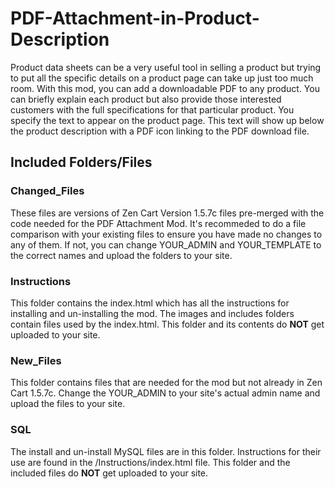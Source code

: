 # PDF-Attachment-in-Product-Description
Product data sheets can be a very useful tool in selling a product but trying to put all the specific details on a product page can take up just too much room.
With this mod, you can add a downloadable PDF to any product.
You can briefly explain each product but also provide those interested customers with the full specifications for that particular product.
You specify the text to appear on the product page. This text will show up below the product description with a PDF icon linking to the PDF download file.

## Included Folders/Files
### Changed_Files
These files are versions of Zen Cart Version 1.5.7c files pre-merged with the code needed for the PDF Attachment Mod.
It's recommeded to do a file comparison with your existing files to ensure you have made no changes to any of them.  If not, you can change YOUR_ADMIN and YOUR_TEMPLATE to the correct names and upload the folders to your site.
### Instructions
This folder contains the index.html which has all the instructions for installing and un-installing the mod. The images and includes folders contain files used by the index.html.  This folder and its contents do **NOT** get uploaded to your site.
### New_Files
This folder contains files that are needed for the mod but not already in Zen Cart 1.5.7c.  Change the YOUR_ADMIN to your site's actual admin name and upload the files to your site.
### SQL
The install and un-install MySQL files are in this folder.  Instructions for their use are found in the /Instructions/index.html file.  This folder and the included files do **NOT** get uploaded to your site.
